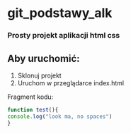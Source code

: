 # git_podstawy_alk

### Prosty projekt aplikacji html css

## Aby uruchomić:

1. Sklonuj projekt
2. Uruchom w przeglądarce index.html


Fragment kodu:

``` javascript
function test(){
console.log("look ma, no spaces")
}
